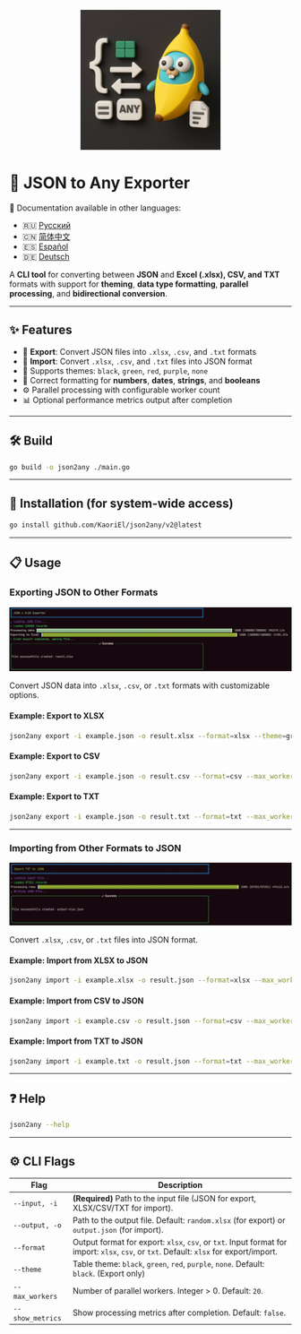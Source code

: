 <p align="center">
  <img src="img/logo.jpg" alt="JSON to Any Exporter Logo" width="250"/>
</p>

# 🔧 JSON to Any Exporter

📘 Documentation available in other languages:

* 🇷🇺 [Русский](README.ru.md)
* 🇨🇳 [简体中文](README.zh.md)
* 🇪🇸 [Español](README.es.md)
* 🇩🇪 [Deutsch](README.de.md)

A **CLI tool** for converting between **JSON** and **Excel (.xlsx), CSV, and TXT** formats with support for **theming**, **data type formatting**, **parallel processing**, and **bidirectional conversion**.

---

## ✨ Features

* 🚀 **Export**: Convert JSON files into `.xlsx`, `.csv`, and `.txt` formats
* 🔄 **Import**: Convert `.xlsx`, `.csv`, and `.txt` files into JSON format
* 🎨 Supports themes: `black`, `green`, `red`, `purple`, `none`
* 🔢 Correct formatting for **numbers**, **dates**, **strings**, and **booleans**
* ⚙️ Parallel processing with configurable worker count
* 📊 Optional performance metrics output after completion

---

## 🛠️ Build

```bash
go build -o json2any ./main.go
```

---

## 🚀 Installation (for system-wide access)

```bash
go install github.com/KaoriEl/json2any/v2@latest
```

---

## 📋 Usage

### Exporting JSON to Other Formats

![example.png](img/example_xlsx.png)

Convert JSON data into `.xlsx`, `.csv`, or `.txt` formats with customizable options.

#### Example: Export to XLSX

```bash
json2any export -i example.json -o result.xlsx --format=xlsx --theme=green --max_workers=100 --show_metrics=true
```

#### Example: Export to CSV

```bash
json2any export -i example.json -o result.csv --format=csv --max_workers=10
```

#### Example: Export to TXT

```bash
json2any export -i example.json -o result.txt --format=txt --max_workers=5
```

---

### Importing from Other Formats to JSON

![example\_import\_xlsx.png](img/example_import_txt.png)

Convert `.xlsx`, `.csv`, or `.txt` files into JSON format.

#### Example: Import from XLSX to JSON

```bash
json2any import -i example.xlsx -o result.json --format=xlsx --max_workers=10
```

#### Example: Import from CSV to JSON

```bash
json2any import -i example.csv -o result.json --format=csv --max_workers=10
```

#### Example: Import from TXT to JSON

```bash
json2any import -i example.txt -o result.json --format=txt --max_workers=10
```

---

## ❓ Help

```bash
json2any --help
```

---

## ⚙️ CLI Flags

| Flag             | Description                                                                                                                             |
| ---------------- | --------------------------------------------------------------------------------------------------------------------------------------- |
| `--input, -i`    | **(Required)** Path to the input file (JSON for export, XLSX/CSV/TXT for import).                                                       |
| `--output, -o`   | Path to the output file. Default: `random.xlsx` (for export) or `output.json` (for import).                                             |
| `--format`       | Output format for export: `xlsx`, `csv`, or `txt`. Input format for import: `xlsx`, `csv`, or `txt`. Default: `xlsx` for export/import. |
| `--theme`        | Table theme: `black`, `green`, `red`, `purple`, `none`. Default: `black`. (Export only)                                                 |
| `--max_workers`  | Number of parallel workers. Integer > 0. Default: `20`.                                                                                 |
| `--show_metrics` | Show processing metrics after completion. Default: `false`.                                                                             |

